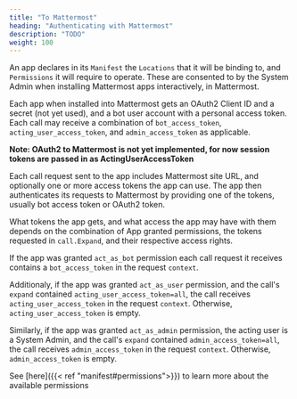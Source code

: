 ```yaml
---
title: "To Mattermost"
heading: "Authenticating with Mattermost"
description: "TODO"
weight: 100
---
```


An app declares in its `Manifest` the `Locations` that it will be binding to,
and `Permissions` it will require to operate. These are consented to by the
System Admin when installing Mattermost apps interactively, in
Mattermost.

Each app when installed into Mattermost gets an OAuth2 Client ID and a secret
(not yet used), and a bot user account with a personal access token. Each call
may receive a combination of `bot_access_token`, `acting_user_access_token`, and
`admin_access_token` as applicable.

**Note: OAuth2 to Mattermost is not yet implemented, for now session tokens are
passed in as ActingUserAccessToken**

Each call request sent to the app includes Mattermost site URL, and optionally
one or more access tokens the app can use. The app then authenticates its
requests to Mattermost by providing one of the tokens, usually bot access token
or OAuth2 token.

What tokens the app gets, and what access the app may have with them depends on
the combination of App granted permissions, the tokens requested in
`call.Expand`, and their respective access rights.

If the app was granted `act_as_bot` permission each call request it receives
contains a `bot_access_token` in the request `context`.

Additionaly, if the app was granted `act_as_user` permission, and the call's
`expand` contained `acting_user_access_token=all`, the call receives
`acting_user_access_token` in the request `context`. Otherwise,
`acting_user_access_token` is empty.

Similarly, if the app was granted `act_as_admin` permission, the acting user is
a System Admin, and the call's `expand` contained
`admin_access_token=all`, the call receives `admin_access_token` in the request
`context`. Otherwise, `admin_access_token` is empty.

See [here]({{< ref "manifest#permissions">}}) to learn more about the available
permissions
